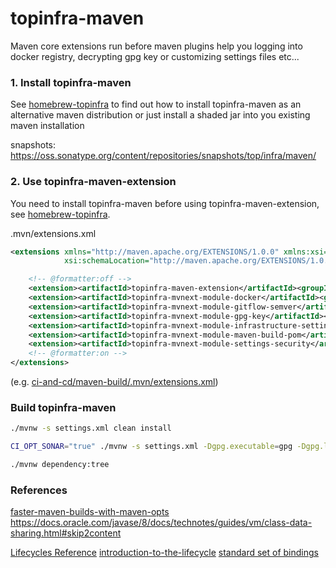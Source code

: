 # topinfra-maven

Maven core extensions run before maven plugins help you logging into docker registry, decrypting gpg key 
or customizing settings files etc...


### 1. Install topinfra-maven

See [homebrew-topinfra](https://github.com/ci-and-cd/homebrew-topinfra) to find out 
how to install topinfra-maven as an alternative maven distribution or just install a shaded jar into you existing maven installation

snapshots: https://oss.sonatype.org/content/repositories/snapshots/top/infra/maven/


### 2. Use topinfra-maven-extension

You need to install topinfra-maven before using topinfra-maven-extension, 
see [homebrew-topinfra](https://github.com/ci-and-cd/homebrew-topinfra).

.mvn/extensions.xml
```xml
<extensions xmlns="http://maven.apache.org/EXTENSIONS/1.0.0" xmlns:xsi="http://www.w3.org/2001/XMLSchema-instance"
            xsi:schemaLocation="http://maven.apache.org/EXTENSIONS/1.0.0 http://maven.apache.org/xsd/core-extensions-1.0.0.xsd">

    <!-- @formatter:off -->
    <extension><artifactId>topinfra-maven-extension</artifactId><groupId>top.infra.maven</groupId><version>1.0.6-SNAPSHOT</version></extension>
    <extension><artifactId>topinfra-mvnext-module-docker</artifactId><groupId>top.infra.maven</groupId><version>1.0.6-SNAPSHOT</version></extension>
    <extension><artifactId>topinfra-mvnext-module-gitflow-semver</artifactId><groupId>top.infra.maven</groupId><version>1.0.6-SNAPSHOT</version></extension>
    <extension><artifactId>topinfra-mvnext-module-gpg-key</artifactId><groupId>top.infra.maven</groupId><version>1.0.6-SNAPSHOT</version></extension>
    <extension><artifactId>topinfra-mvnext-module-infrastructure-settings</artifactId><groupId>top.infra.maven</groupId><version>1.0.6-SNAPSHOT</version></extension>
    <extension><artifactId>topinfra-mvnext-module-maven-build-pom</artifactId><groupId>top.infra.maven</groupId><version>1.0.6-SNAPSHOT</version></extension>
    <extension><artifactId>topinfra-mvnext-module-settings-security</artifactId><groupId>top.infra.maven</groupId><version>1.0.6-SNAPSHOT</version></extension>
    <!-- @formatter:on -->
</extensions>
```

(e.g. [ci-and-cd/maven-build/.mvn/extensions.xml](https://github.com/ci-and-cd/maven-build/blob/develop/.mvn/extensions.xml))


### Build topinfra-maven

```bash
./mvnw -s settings.xml clean install

CI_OPT_SONAR="true" ./mvnw -s settings.xml -Dgpg.executable=gpg -Dgpg.loopback=true -Dsonar.organization=home1-oss-github clean deploy

./mvnw dependency:tree
```


### References

[faster-maven-builds-with-maven-opts](https://medium.com/@john_freeman/faster-maven-builds-with-maven-opts-822cdc82fa85)
https://docs.oracle.com/javase/8/docs/technotes/guides/vm/class-data-sharing.html#skip2content

[Lifecycles Reference](https://maven.apache.org/ref/3.6.1/maven-core/lifecycles.html)
[introduction-to-the-lifecycle](https://maven.apache.org/guides/introduction/introduction-to-the-lifecycle.html)
[standard set of bindings](https://maven.apache.org/ref/3.6.1/maven-core/default-bindings.html)
